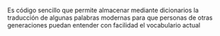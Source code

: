 Es código sencillo que permite almacenar mediante dicionarios la traducción de algunas
palabras modernas para que personas de otras generaciones puedan entender con facilidad el vocabulario actual
